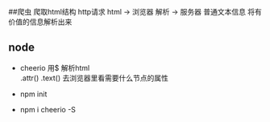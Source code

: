 ##爬虫
爬取html结构
http请求
html -> 浏览器  解析
     -> 服务器  普通文本信息    将有价值的信息解析出来

## node
- cheerio   用$ 解析html    
    .attr()  .text()
    去浏览器里看需要什么节点的属性

- npm init
- npm i cheerio -S